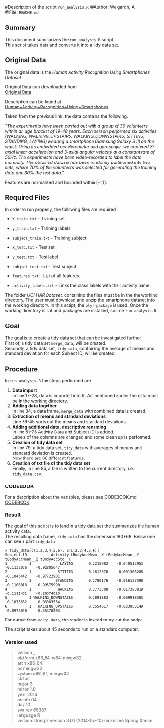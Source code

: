 #Description of the script `run_analysis.R`
@Author: Weigardh, A  
@File: `README.md`  

## Summary
This document summarizes the `run_analysis.R` script.  
This script takes data and converts it into a tidy data set.  

## Original Data
The original data is the *Human Activity Recognition Using Smartphones Dataset*  

Original Data can downloaded from  
[Original Data](https://d396qusza40orc.cloudfront.net/getdata%2Fprojectfiles%2FUCI%20HAR%20Dataset.zip)  

Description can be found at 
[Human+Activity+Recognition+Using+Smartphones](http://archive.ics.uci.edu/ml/datasets/Human+Activity+Recognition+Using+Smartphones)

Taken from the previous link, the data contains the following.  

*"The experiments have been carried out with a group of 30 volunteers within an age bracket of 19-48 years. Each person performed six activities (WALKING, WALKING_UPSTAIRS, WALKING_DOWNSTAIRS, SITTING, STANDING, LAYING) wearing a smartphone (Samsung Galaxy S II) on the waist. Using its embedded accelerometer and gyroscope, we captured 3-axial linear acceleration and 3-axial angular velocity at a constant rate of 50Hz. The experiments have been video-recorded to label the data manually. The obtained dataset has been randomly partitioned into two sets, where 70% of the volunteers was selected for generating the training data and 30% the test data."*

Features are normalized and bounded within [-1,1].

## Required Files
In order to run properly, the following files are required

* `X_train.txt` - Training set
* `y_train.txt` - Training labels
* `subject_train.txt` - Training subject

* `X_test.txt` - Test set
* `y_test.txt` - Test label
* `subject_test.txt` - Test subject
    
* `features.txt` - List of all features.
* `activity_labels.txt` - Links the class labels with their activity name.
 
The folder *UCI HAR Dataset*, containing the files must be in the the working directory. The user must download and unzip the smartphone dataset into the working directory.
In this script, the `plyr-package` is used. Once the working directory is sat and packages are installed, source `run_analysis.R`.  

## Goal
The goal is to create a tidy data set that can be investigated further.     
First of, a tidy data set `merge_data`, will be created.  
Secondly, a tidy data set, `tidy_data`, containing the average of means and standard deviation for each Subject ID, will be created.

## Procedure
In `run_analysis.R` the steps performed are

1) **Data import**  
    In line 17-28, data is imported into R. As mentioned earlier the data must be in the working directory.  
2) **Adding data together**  
    In line 34, a data frame, `merge_data` with combined data is created.  
3) **Extraction of means and standard deviations**  
    Line 36-45 sorts out the means and standard deviations.      
4) **Adding additional data, descriptive renaming**  
    In line 51-73 Activity Data and Subject ID is added.  
    Labels of the columns are changed and some clean up is performed.  
5) **Creation of tidy data set**  
    In line 79, a tidy data set, `tidy_data` with averages of means and standard deviation is created.    
    Now there are 68 different features.   
6) **Creation of txt file of the tidy data set**    
    Finally, in line 85, a file is written to the current directory, i.e. `tidy_data.csv`.  
    
### CODEBOOK
For a description about the variables, please see CODEBOOK.md  
[CODEBOOK](https://github.com/anton-weigardh/Getting-and-Cleaning-Data/blob/master/CODEBOOK.md)

### Result
The goal of this script is to land in a tidy data set the summarizes the human activity data.  
The resulting data frame, `tidy_data` has the dimension 180*68. Below one can see a part `tidy_data`

    > tidy_data[c(1,2,3,4,5,6), c(1,2,3,4,5,6)]  
    Subject.ID           Activity tBodyAccMean__X tBodyAccMean__Y tBodyAccMean__Z tBodyAccStd__X  
    1          1             LAYING       0.2215982    -0.040513953      -0.1132036    -0.92805647  
    2          1            SITTING       0.2612376    -0.001308288      -0.1045442    -0.97722901  
    3          1           STANDING       0.2789176    -0.016137590      -0.1106018    -0.99575990  
    4          1            WALKING       0.2773308    -0.017383819      -0.1111481    -0.28374026    
    5          1 WALKING_DOWNSTAIRS       0.2891883    -0.009918505      -0.1075662     0.03003534  
    6          1   WALKING_UPSTAIRS       0.2554617    -0.023953149      -0.0973020    -0.35470803  
  
For output from `merge_data`, the reader is invited to try out the script.  

The script takes about 45 seconds to run on a standard computer.

### Version used
> version
               _                           
platform       x86_64-w64-mingw32          
arch           x86_64                      
os             mingw32                     
system         x86_64, mingw32             
status                                     
major          3                           
minor          1.0                         
year           2014                        
month          04                          
day            10                          
svn rev        65387                       
language       R                           
version.string R version 3.1.0 (2014-04-10)
nickname       Spring Dance
